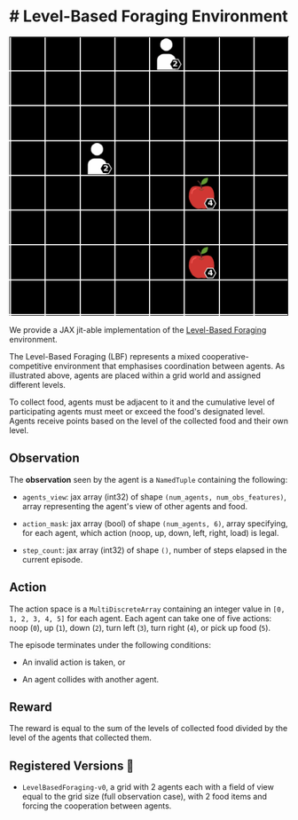 # # Level-Based Foraging Environment

<p align="center">
        <img src="../env_anim/lbf.gif" width="600"/>
</p>

We provide a JAX jit-able implementation of the [Level-Based Foraging](https://github.com/semitable/lb-foraging/tree/master)
environment.

The Level-Based Foraging (LBF) represents a mixed cooperative-competitive environment that emphasises coordination between agents. As illustrated above, agents are placed within a grid world and assigned different levels.

To collect food, agents must be adjacent to it and the cumulative level of participating agents must meet or exceed the food's designated level. Agents receive points based on the level of the collected food and their own level.

## Observation

The **observation** seen by the agent is a `NamedTuple` containing the following:

- `agents_view`: jax array (int32) of shape `(num_agents, num_obs_features)`, array representing the agent's view of other agents
    and food.

- `action_mask`: jax array (bool) of shape `(num_agents, 6)`, array specifying, for each agent,
    which action (noop, up, down, left, right, load) is legal.

- `step_count`: jax array (int32) of shape `()`, number of steps elapsed in the current episode.

## Action

The action space is a `MultiDiscreteArray` containing an integer value in `[0, 1, 2, 3, 4, 5]` for each
agent. Each agent can take one of five actions: noop (`0`), up (`1`), down (`2`), turn left (`3`), turn right (`4`), or pick up food (`5`).

The episode terminates under the following conditions:

- An invalid action is taken, or

- An agent collides with another agent.

## Reward

 The reward is equal to the sum of the levels of collected food divided by the level of the agents that collected them.

## Registered Versions 📖

- `LevelBasedForaging-v0`, a grid with 2 agents each with a field of view equal to the grid size (full observation case), with 2 food items and forcing the cooperation between agents.
